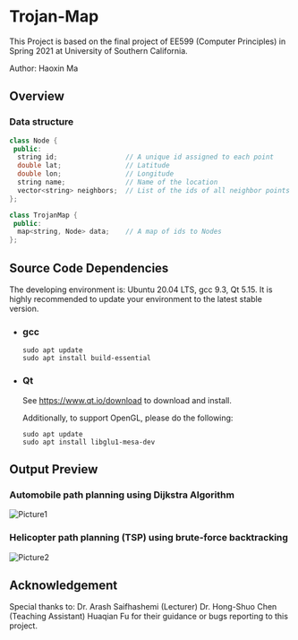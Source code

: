 # Trojan-Map  

This Project is based on the final project of EE599 (Computer Principles) in Spring 2021 at University of Southern California.

Author: Haoxin Ma 

## Overview  

  ### Data structure  

  ```c++
  class Node {
   public:
    string id;                 // A unique id assigned to each point
    double lat;                // Latitude
    double lon;                // Longitude
    string name;               // Name of the location
    vector<string> neighbors;  // List of the ids of all neighbor points
  };

  class TrojanMap {
   public:
    map<string, Node> data;    // A map of ids to Nodes
  };
  ```

## Source Code Dependencies 

The developing environment is: Ubuntu 20.04 LTS, gcc 9.3, Qt 5.15.
It is highly recommended to update your environment to the latest stable version.

- ### gcc

  ```shell
  sudo apt update
  sudo apt install build-essential
  ```

- ### Qt

  See https://www.qt.io/download to download and install.

  Additionally, to support OpenGL, please do the following:

  ```shell
  sudo apt update
  sudo apt install libglu1-mesa-dev
  ```

## Output Preview

  ### Automobile path planning using Dijkstra Algorithm

  ![Picture1](https://user-images.githubusercontent.com/61277885/113846032-a4dafb00-97c8-11eb-8ba9-3b28b566157e.png)

  ### Helicopter path planning (TSP) using brute-force backtracking 

  ![Picture2](https://user-images.githubusercontent.com/61277885/113848234-d654c600-97ca-11eb-8b36-ad71781dd2f8.png)

## Acknowledgement

Special thanks to:
		Dr. Arash Saifhashemi (Lecturer)
		Dr. Hong-Shuo Chen (Teaching Assistant)
		Huaqian Fu
for their guidance or bugs reporting to this project.